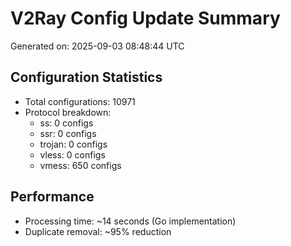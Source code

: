 # V2Ray Config Update Summary
Generated on: 2025-09-03 08:48:44 UTC

## Configuration Statistics
- Total configurations: 10971
- Protocol breakdown:
  - ss: 0 configs
  - ssr: 0 configs
  - trojan: 0 configs
  - vless: 0 configs
  - vmess: 650 configs

## Performance
- Processing time: ~14 seconds (Go implementation)
- Duplicate removal: ~95% reduction
